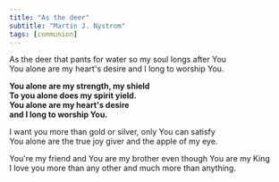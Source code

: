 ```yaml
---
title: "As the deer"
subtitle: "Martin J. Nystrom"
tags: [communion]
---
```


As the deer that pants for water so my soul longs after You  
You alone are my heart's desire and I long to worship You.

**You alone are my strength, my shield  
To you alone does my spirit yield.  
You alone are my heart's desire  
and I long to worship You.**

I want you more than gold or silver, only You can satisfy  
You alone are the true joy giver and the apple of my eye.

You're my friend and You are my brother even though You are my King  
I love you more than any other and much more than anything.